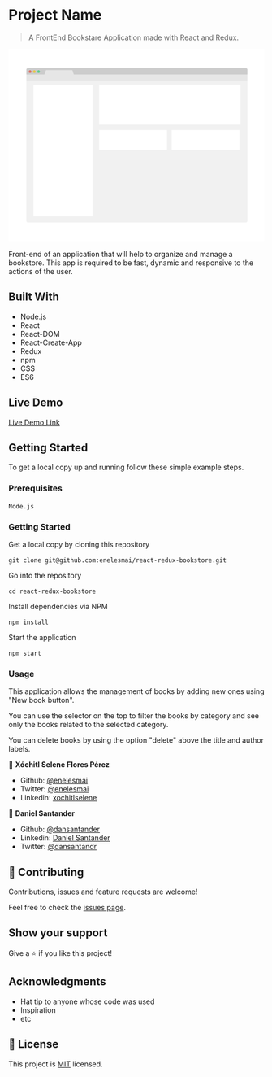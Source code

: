 # Project Name

> A FrontEnd Bookstare Application made with React and Redux.

![screenshot](./app_screenshot.png)

Front-end of an application that will help to organize and manage a bookstore. This app is required to be fast, dynamic and responsive to the actions of the user.

## Built With

- Node.js
- React
- React-DOM
- React-Create-App
- Redux
- npm
- CSS
- ES6

## Live Demo

[Live Demo Link](https://rrx-bookstore.herokuapp.com/)


## Getting Started
To get a local copy up and running follow these simple example steps.

### Prerequisites

    Node.js

### Getting Started

Get a local copy by cloning this repository

    git clone git@github.com:enelesmai/react-redux-bookstore.git

Go into the repository

    cd react-redux-bookstore

Install dependencies vía NPM

    npm install

Start the application

    npm start

### Usage

This application allows the management of books by adding new ones using "New book button".

You can use the selector on the top to filter the books by category and see only the books related to the selected category.

You can delete books by using the option "delete" above the title and author labels.

👤 **Xóchitl Selene Flores Pérez**

- Github: [@enelesmai](https://github.com/enelesmai)
- Twitter: [@enelesmai](https://twitter.com/enelesmai)
- Linkedin: [xochitlselene](https://linkedin.com/in/xochitlselene)

👤 **Daniel Santander**

- Github: [@dansantander](https://github.com/dansantander)
- Linkedin: [Daniel Santander](https://www.linkedin.com/in/daniel-santander)
- Twitter: [@dansantandr](https://twitter.com/dansantandr)

## 🤝 Contributing

Contributions, issues and feature requests are welcome!

Feel free to check the [issues page](issues/).

## Show your support

Give a ⭐️ if you like this project!

## Acknowledgments

- Hat tip to anyone whose code was used
- Inspiration
- etc

## 📝 License

This project is [MIT](lic.url) licensed.
